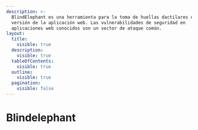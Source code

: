 ```yaml
---
description: >-
  BlindElephant es una herramienta para la toma de huellas dactilares de su
  versión de la aplicación web. Las vulnerabilidades de seguridad en
  aplicaciones web conocidos son un vector de ataque común.
layout:
  title:
    visible: true
  description:
    visible: true
  tableOfContents:
    visible: true
  outline:
    visible: true
  pagination:
    visible: false
---
```


# Blindelephant

